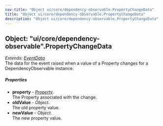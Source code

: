 ```yaml
---
nav-title: "Object ui/core/dependency-observable.PropertyChangeData"
title: "Object ui/core/dependency-observable.PropertyChangeData"
description: "Object ui/core/dependency-observable.PropertyChangeData"
---
```

## Object: "ui/core/dependency-observable".PropertyChangeData  
_Extends:_ [_EventData_](../../../data/observable/EventData.md)  
The data for the event raised when a value of a Property changes for a DependencyObservable instance.

##### Properties
 - **property** - [_Property_](../../../ui/core/dependency-observable/Property.md).    
  The Property associated with the change.
 - **oldValue** - _Object_.    
  The old property value.
 - **newValue** - _Object_.    
  The new property value.
